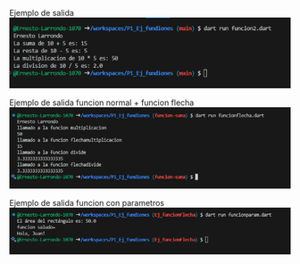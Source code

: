 Ejemplo de salida
![alt text](image.png)

Ejemplo de salida funcion normal + funcion flecha
![alt text](image-1.png)

Ejemplo de salida funcion con parametros
![alt text](image-2.png)

